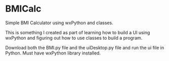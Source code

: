 BMICalc
=======

Simple BMI Calculator using wxPython and classes.

This is something I created as part of learning how to build a UI using wxPython and figuring out how to use classes to build a program.

Download both the BMI.py file and the uiDesktop.py file and run the ui file in Python.  Must have wxPython library installed.
